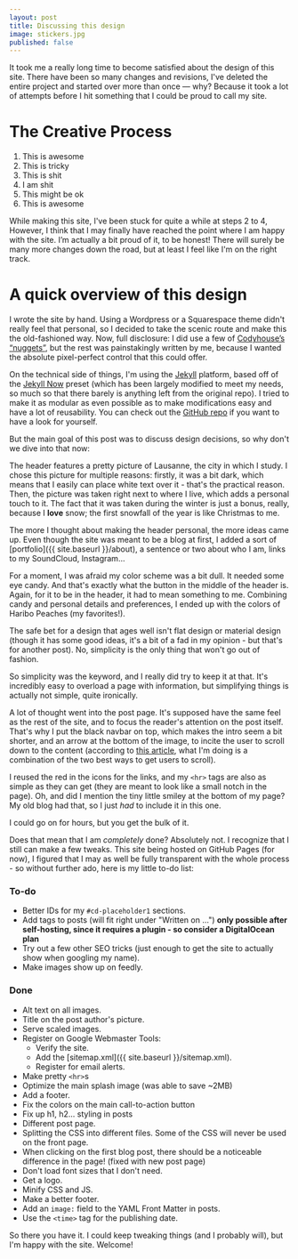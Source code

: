 ```yaml
---
layout: post
title: Discussing this design
image: stickers.jpg
published: false
---
```


It took me a really long time to become satisfied about the design of this site. There have been so many changes and revisions, I've deleted the entire project and started over more than once &mdash; why? Because it took a lot of attempts before I hit something that I could be proud to call my site.


# The Creative Process

1. This is awesome  
2. This is tricky 
3. This is shit 
4. I am shit 
5. This might be ok 
6. This is awesome  

While making this site, I've been stuck for quite a while at steps 2 to 4, However, I think that I may finally have reached the point where I am happy with the site. I’m actually a bit proud of it, to be honest! There will surely be many more changes down the road, but at least I feel like I'm on the right track.

# A quick overview of this design

I wrote the site by hand. Using a Wordpress or a Squarespace theme didn't really feel that personal, so I decided to take the scenic route and make this the old-fashioned way. Now, full disclosure: I did use a few of [Codyhouse’s “nuggets”](http://codyhouse.co/), but the rest was painstakingly written by me, because I wanted the absolute pixel-perfect control that this could offer.

On the technical side of things, I'm using the [Jekyll](http://jekyllrb.com/) platform, based off of the [Jekyll Now](https://github.com/barryclark/jekyll-now) preset (which has been largely modified to meet my needs, so much so that there barely is anything left from the original repo). I tried to make it as modular as even possible as to make modifications easy and have a lot of reusability. You can check out the [GitHub repo](https://github.com/MaximeKjaer/MaximeKjaer.github.io) if you want to have a look for yourself.

But the main goal of this post was to discuss design decisions, so why don't we dive into that now:

<!-- More -->

The header features a pretty picture of Lausanne, the city in which I study. I chose this picture for multiple reasons: firstly, it was a bit dark, which means that I easily can place white text over it - that's the practical reason. Then, the picture was taken right next to where I live, which adds a personal touch to it. The fact that it was taken during the winter is just a bonus, really, because I **love** snow; the first snowfall of the year is like Christmas to me.

The more I thought about making the header personal, the more ideas came up. Even though the site was meant to be a blog at first, I added a sort of [portfolio]({{ site.baseurl }}/about), a sentence or two about who I am, links to my SoundCloud, Instagram...

For a moment, I was afraid my color scheme was a bit dull. It needed some eye candy. And that's exactly what the button in the middle of the header is. Again, for it to be in the header, it had to mean something to me. Combining candy and personal details and preferences, I ended up with the colors of Haribo Peaches (my favorites!).

The safe bet for a design that ages well isn't flat design or material design (though it has some good ideas, it's a bit of a fad in my opinion - but that's for another post). No, simplicity is the only thing that won't go out of fashion.

So simplicity was the keyword, and I really did try to keep it at that. It's incredibly easy to overload a page with information, but simplifying things is actually not simple, quite ironically.

A lot of thought went into the post page. It's supposed have the same feel as the rest of the site, and to focus the reader's attention on the post itself. That's why I put the black navbar on top, which makes the intro seem a bit shorter, and an arrow at the bottom of the image, to incite the user to scroll down to the content (according to [this article](http://hugeinc.com/ideas/perspective/everybody-scrolls), what I'm doing is a combination of the two best ways to get users to scroll).

I reused the red in the icons for the links, and my `<hr>` tags are also as simple as they can get (they are meant to look like a small notch in the page). Oh, and did I mention the tiny little smiley at the bottom of my page? My old blog had that, so I just *had* to include it in this one.

I could go on for hours, but you get the bulk of it.

Does that mean that I am *completely* done? Absolutely not. I recognize that I still can make a few tweaks. This site being hosted on GitHub Pages (for now), I figured that I may as well be fully transparent with the whole process - so without further ado, here is my little to-do list:

### To-do

- Better IDs for my `#cd-placeholder1` sections.
- Add tags to posts (will fit right under "Written on ...") **only possible after self-hosting, since it requires a plugin - so consider a DigitalOcean plan**
- Try out a few other SEO tricks (just enough to get the site to actually show when googling my name).
- Make images show up on feedly.

### Done

- Alt text on all images.
- Title on the post author's picture.
- Serve scaled images.
- Register on Google Webmaster Tools:
  - Verify the site.
  - Add the [sitemap.xml]({{ site.baseurl }}/sitemap.xml).
  - Register for email alerts.
- Make pretty `<hr>`s
- Optimize the main splash image (was able to save ~2MB)
- Add a footer.
- Fix the colors on the main call-to-action button
- Fix up h1, h2... styling in posts
- Different post page.
- Splitting the CSS into different files. Some of the CSS will never be used on the front page.
- When clicking on the first blog post, there should be a noticeable difference in the page! (fixed with new post page)
- Don't load font sizes that I don't need.
- Get a logo.
- Minify CSS and JS.
- Make a better footer.
- Add an `image:` field to the YAML Front Matter in posts.
- Use the `<time>` tag for the publishing date.

So there you have it. I could keep tweaking things (and I probably will), but I'm happy with the site. Welcome!